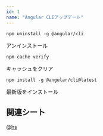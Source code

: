 ```yaml
---
id: 1
name: "Angular CLIアップデート"
---
```

```
npm uninstall -g @angular/cli
```

アンインストール

```
npm cache verify
```

キャッシュをクリア

```
npm install -g @angular/cli@latest
```

最新版をインストール


## 関連シート

@[hs](222)

